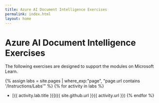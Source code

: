 ```yaml
---
title: Azure AI Document Intelligence Exercises
permalink: index.html
layout: home
---
```


# Azure AI Document Intelligence Exercises

The following exercises are designed to support the modules on Microsoft Learn.


{% assign labs = site.pages | where_exp:"page", "page.url contains '/Instructions/Labs'" %}
{% for activity in labs  %}
- [{{ activity.lab.title }}]({{ site.github.url }}{{ activity.url }})
{% endfor %}
